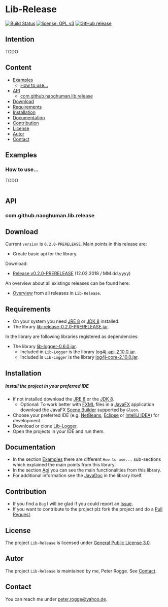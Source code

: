 Lib-Release
===

[![Build Status](https://travis-ci.org/Naoghuman/lib-release.svg?branch=master)](https://travis-ci.org/Naoghuman/lib-release)
[![license: GPL v3](https://img.shields.io/badge/License-GPL%20v3-blue.svg)](https://www.gnu.org/licenses/gpl-3.0)
[![GitHub release](https://img.shields.io/github/release/Naoghuman/lib-release.svg)](https://GitHub.com/Naoghuman/lib-release/releases/)



Intention
---

TODO


Content
---

* [Examples](#Examples)
    - [How to use...](#HoToUs)
* [API](#API)
    - [com.github.naoghuman.lib.release](#Rel1)
* [Download](#Download)
* [Requirements](#Requirements)
* [Installation](#Installation)
* [Documentation](#Documentation)
* [Contribution](#Contribution)
* [License](#License)
* [Autor](#Autor)
* [Contact](#Contact)



Examples<a name="Examples" />
---

### How to use...<a name="HoToUs" />

TODO
```java
```



API<a name="API" />
---

### com.github.naoghuman.lib.release<a name="Rel1" />



Download<a name="Download" />
---

Current `version` is `0.2.0-PRERELEASE`. Main points in this release are:
* Create basic api for the library.

Download:
* [Release v0.2.0-PRERELEASE] (12.02.2018 / MM.dd.yyyy)

An overview about all existings releases can be found here:
* [Overview] from all releases in `Lib-Release`.



Requirements<a name="Requirements" />
---

* On your system you need [JRE 8] or [JDK 8] installed.
* The library [lib-release-0.2.0-PRERELEASE.jar](#Installation).

In the library are following libraries registered as dependencies:
* The library [lib-logger-0.6.0.jar](#Installation).
  * Included in `Lib-Logger` is the library [log4j-api-2.10.0.jar].
  * Included is `Lib-Logger` is the library [log4j-core-2.10.0.jar].



Installation<a name="Installation" />
---

##### Install the project in your preferred IDE

* If not installed download the [JRE 8] or the [JDK 8].
    - Optional: To work better with [FXML] files in a [JavaFX] application 
      download the JavaFX [Scene Builder] supported by `Gluon`.
* Choose your preferred IDE (e.g. [NetBeans], [Eclipse] or [IntelliJ IDEA]) for development.
* Download or clone [Lib-Logger].
* Open the projects in your IDE and run them.



Documentation<a name="Documentation" />
---

* In the section [Examples](#Examples) there are different `How to use...` sub-sections 
  which explained the main points from this library.
* In the section [Api](#Api) you can see the main functionalities from this library.
* For additional information see the [JavaDoc] in the library itself.



Contribution<a name="Contribution" />
---

* If you find a `Bug` I will be glad if you could report an [Issue].
* If you want to contribute to the project plz fork the project and do a [Pull Request].



License<a name="License" />
---

The project `Lib-Release` is licensed under [General Public License 3.0].



Autor<a name="Autor" />
---

The project `Lib-Release` is maintained by me, Peter Rogge. See [Contact](#Contact).



Contact<a name="Contact" />
---

You can reach me under <peter.rogge@yahoo.de>.



[//]: # (Images)



[//]: # (Links)
[Eclipse]:https://www.eclipse.org/
[FXML]:http://docs.oracle.com/javafx/2/fxml_get_started/jfxpub-fxml_get_started.htm
[General Public License 3.0]:http://www.gnu.org/licenses/gpl-3.0.en.html
[IntelliJ IDEA]:http://www.jetbrains.com/idea/
[Issue]:https://github.com/Naoghuman/lib-release/issues
[JavaDoc]:http://www.oracle.com/technetwork/java/javase/documentation/index-jsp-135444.html
[JavaFX]:http://docs.oracle.com/javase/8/javase-clienttechnologies.htm
[JDK 8]:http://www.oracle.com/technetwork/java/javase/downloads/jdk8-downloads-2133151.html
[JRE 8]:http://www.oracle.com/technetwork/java/javase/downloads/jre8-downloads-2133155.html
[Lib-Logger]:https://github.com/Naoghuman/lib-logger
[log4j-api-2.10.0.jar]:https://logging.apache.org/log4j/2.0/log4j-web/dependencies.html
[log4j-core-2.10.0.jar]:https://logging.apache.org/log4j/2.0/log4j-web/dependencies.html
[NetBeans]:https://netbeans.org/
[Overview]:https://github.com/Naoghuman/lib-release/releases
[Pull Request]:https://help.github.com/articles/using-pull-requests
[Release v0.2.0-PRERELEASE]:https://github.com/Naoghuman/lib-release/releases/tag/v0.2.0-PRERELEASE
[Scene Builder]:https://gluonhq.com/products/scene-builder/
